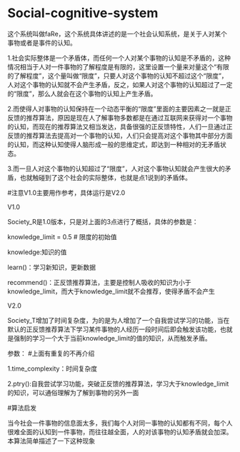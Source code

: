 # Social-cognitive-system
这个系统叫做faRe，这个系统具体讲述的是一个社会认知系统，是关于人对某个事物或者是事件的认知。

1.社会实际整体是一个矛盾体，而任何一个人对某个事物的认知是不矛盾的，这种情况相当于人对一件事物的了解程度是有限的，这里设置一个量来对量这个“有限的了解程度”，这个量叫做“限度”，只要人对这个事物的认知不超过这个“限度”，人对这个事物的认知就不会产生矛盾，反之，如果人对这个事物的认知超过了一定的“限度”，那么人就会在这个事物的认知上产生矛盾。

2.而使得人对事物的认知保持在一个动态平衡的“限度”里面的主要因素之一就是正反馈的推荐算法，原因是现在人了解事物多数都是在通过互联网来获得对一个事物的认知，而现在的推荐算法又相当发达，具备很强的正反馈特性，人们一旦通过正反馈的推荐算法去提高对一个事物的认知，人们只会提高对这个事物其中部分方面的认知，而这种认知使得人脑形成一般的思维定式，即达到一种相对的无矛盾状态。

3.而一旦人对这个事物的认知超过了“限度”，人对这个事物认知就会产生很大的矛盾，也就触碰到了这个社会的实际整体，也就是点1说到的矛盾体。

#注意V1.0主要用作参考，具体运行是V2.0

V1.0

Society_R是1.0版本，只是对上面的3点进行了概括，具体的参数是：

knowledge_limit = 0.5  # 限度的初始值

knowledge:知识的值

learn()：学习新知识，更新数据

recommend()：正反馈推荐算法，主要是控制人吸收的知识为小于knowledge_limit，而大于knowledge_limit就不会推荐，使得矛盾不会产生

V2.0

Society_T增加了时间复杂度，为的是为人增加了一个自我尝试学习的功能，当在默认的正反馈推荐算法下学习某件事物的人经历一段时间后即会触发该功能，也就是强制的学习一个大于当前knowledge_limit的值的知识，从而触发矛盾。

参数：
#上面有重复的不再介绍

1.time_complexity：时间复杂度

2.ptry():自我尝试学习功能，突破正反馈的推荐算法，学习大于knowledge_limit的知识，可以通俗理解为了解到事物的另外一面

#算法启发

当今社会一件事物的信息面太多，我们每个人对同一事物的认知都有不同，每个人很难全面的认知到一件事物，而往往越全面，人的对该事物的认知矛盾就会加深。
本算法简单描述了一下这种现象
